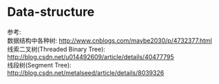 # Data-structure

参考:</br>
数据结构中各种树: http://www.cnblogs.com/maybe2030/p/4732377.html</br>
线索二叉树(Threaded Binary Tree): http://blog.csdn.net/u014492609/article/details/40477795</br>
线段树(Segment Tree): http://blog.csdn.net/metalseed/article/details/8039326
